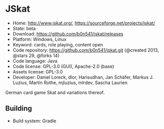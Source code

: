 # JSkat

- Home: http://www.jskat.org/, https://sourceforge.net/projects/jskat/
- State: beta
- Download: https://github.com/b0n541/jskat/releases
- Platform: Windows, Linux
- Keyword: cards, role playing, content open
- Code repository: https://github.com/b0n541/jskat.git (@created 2013, @stars 29, @forks 14)
- Code language: Java
- Code license: GPL-3.0 (GUI), Apache-2.0 (base)
- Assets license: GPL-3.0
- Developer: Daniel Loreck, dlor, Harisudhan, Jan Schäfer, Markus J. Luzius, Martin Rothe, mjluzius, mlrdev, Sascha Laurien

German card game Skat and variations thereof.

## Building

- Build system: Gradle
